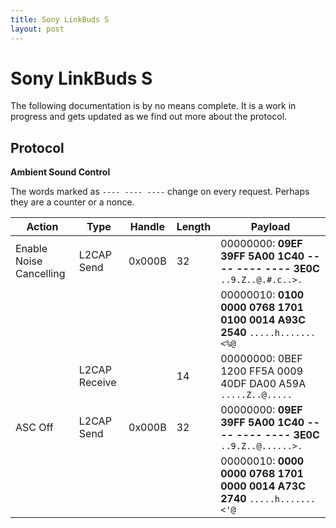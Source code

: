 ```yaml
---
title: Sony LinkBuds S
layout: post
---
```


# Sony LinkBuds S

The following documentation is by no means complete. It is a work in progress and gets updated as we
find out more about the protocol.

## Protocol

**Ambient Sound Control**

The words marked as `---- ---- ----` change on every request. Perhaps they are a counter or a nonce.

| Action                  | Type          | Handle | Length | Payload                                                                    |
| ----------------------- | ------------- | ------ | ------ | -------------------------------------------------------------------------- |
| Enable Noise Cancelling | L2CAP Send    | 0x000B | 32     | 00000000: **09EF 39FF 5A00 1C40 ---- ---- ---- 3E0C**  `..9.Z..@.#.c..>.`  |
|                         |               |        |        | 00000010: **0100 0000 0768 1701 0100 0014 A93C 2540**  `.....h.......<%@`  |
|                         | L2CAP Receive |        | 14     | 00000000: 0BEF 1200 FF5A 0009 40DF DA00 A59A       `.....Z..@.....`        |
| ASC Off                 | L2CAP Send    | 0x000B | 32     | 00000000: **09EF 39FF 5A00 1C40 ---- ---- ---- 3E0C**  `..9.Z..@......>.`  |
|                         |               |        |        | 00000010: **0000 0000 0768 1701 0000 0014 A73C 2740**  `.....h.......<'@ ` |